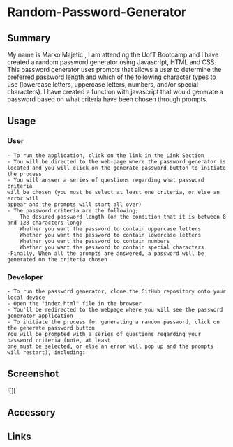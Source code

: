 # Random-Password-Generator

## Summary
 My name is Marko Majetic , I am attending the UofT Bootcamp and I have created a random password generator using Javascript, HTML and CSS. This password generator uses prompts that allows a user to determine the preferred password length and which of the following character types to use (lowercase letters, uppercase letters, numbers, and/or special characters). I have created a function with javascript that would generate a password based on what criteria have been chosen through prompts.

## Usage

### User
    - To run the application, click on the link in the Link Section
    - You will be directed to the web-page where the password generator is 
    located and you will click on the generate password button to initiate the process
    - You will answer a series of questions regarding what password criteria 
    will be chosen (you must be select at least one criteria, or else an error will 
    appear and the prompts will start all over)
    - The password criteria are the following;
        The desired password length (on the condition that it is between 8 and 128 characters long)
        Whether you want the password to contain uppercase letters
        Whether you want the password to contain lowercase letters
        Whether you want the password to contain numbers
        Whether you want the password to contain special characters
    -Finally, When all the prompts are answered, a password will be generated on the criteria chosen

### Developer

    - To run the password generator, clone the GitHub repository onto your local device
    - Open the "index.html" file in the browser
    - You'll be redirected to the webpage where you will see the password generator application
    - To initiate the process for generating a random password, click on the generate password button
    You will be prompted with a series of questions regarding your password criteria (note, at least 
    one must be selected, or else an error will pop up and the prompts will restart), including:
        

## Screenshot

![][
## Accessory

## Links
